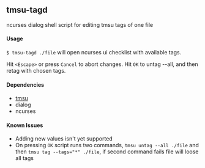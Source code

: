 ## tmsu-tagd
ncurses dialog shell script for editing tmsu tags of one file

#### Usage
`$ tmsu-tagd ./file` will open ncurses ui checklist with available tags.

Hit `<Escape>` or press `Cancel` to abort changes. Hit `OK` to untag --all, and then retag with chosen tags.

#### Dependencies
  - [tmsu](https://github.com/oniony/TMSU)
  - dialog
  - ncurses

#### Known Issues
  - Adding new values isn't yet supported
  - On pressing `OK` script runs two commands, `tmsu untag --all ./file` and then `tmsu tag --tags="*" ./file`, if second command fails file will loose all tags
